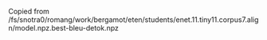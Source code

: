 Copied from /fs/snotra0/romang/work/bergamot/eten/students/enet.11.tiny11.corpus7.align/model.npz.best-bleu-detok.npz
